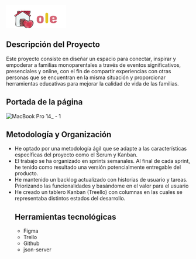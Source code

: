 ![Logo de la aplicación](https://github.com/Jakelinecordova/Proyecto-Final/blob/main/im%C3%A1genes/logo.png)
## Descripción del Proyecto
Este proyecto consiste en diseñar un espacio para conectar, inspirar y empoderar a familias monoparentales a través de eventos significativos, presenciales y online, con el fin de compartir experiencias con otras personas que se encuentran en la misma situación y proporcionar herramientas educativas para mejorar la calidad de vida  de las familias.
## Portada de la página
![MacBook Pro 14_ - 1](https://github.com/Jakelinecordova/Proyecto-Final/assets/145771467/90073c30-4feb-4f59-8960-f1864e6f8c60)
## Metodología y Organización
- He optado por una metodología ágil que se adapte a las características específicas del proyecto como el Scrum y Kanban.
- El trabajo se ha organizado en sprints semanales. Al final de cada sprint, he tenido como resultado una versión potencialmente entregable del producto.
- He mantenido un backlog actualizado con historias de usuario y tareas. Priorizando las funcionalidades y basándome en el valor para el usuario
- He creado un tablero Kanban (Treello) con columnas en las cuales se representaba distintos estados del desarrollo.
  ## Herramientas tecnológicas
  - Figma
  - Trello
  - Github
  - json-server
    

